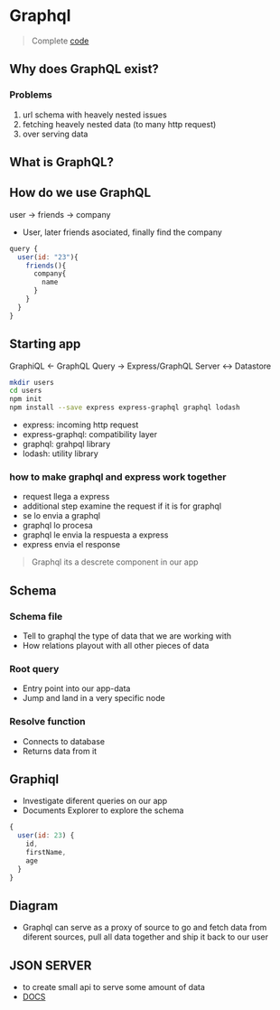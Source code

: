 # Graphql

> Complete [code](https://github.com/StephenGrider/GraphQLCasts)

## Why does GraphQL exist?

### Problems
1. url schema with heavely nested issues
2. fetching heavely nested data (to many http request)
3. over serving data

## What is GraphQL?


## How do we use GraphQL
user -> friends -> company
- User, later friends asociated, finally find the company

```js
query {
  user(id: "23"){
    friends(){
      company{
        name
      }
    }
  }
}
```

## Starting app

GraphiQL <- GraphQL Query -> Express/GraphQL Server <-> Datastore

```sh
mkdir users
cd users
npm init
npm install --save express express-graphql graphql lodash

```

- express: incoming http request
- express-graphql: compatibility layer
- graphql:  grahpql library
- lodash: utility library

### how to make graphql and express work together

- request llega a express
- additional step examine the request if it is for graphql
- se lo envia a graphql
- graphql lo procesa
- graphql le envia la respuesta a express
- express envia el response

> Graphql its a descrete component in our app


## Schema

### Schema file

- Tell to graphql the type of data that we are working with
- How relations playout with all other pieces of data

### Root query
- Entry point into our app-data
- Jump and land in a very specific node

### Resolve function
- Connects to database
- Returns data from it

## Graphiql

- Investigate diferent queries on our app
- Documents Explorer to explore the schema

```js
{
  user(id: 23) {
    id,
    firstName,
    age
  }
}
```

## Diagram

- Graphql can serve as a proxy of source to go and fetch data from diferent sources, pull all data together and ship it back to our user

## JSON SERVER

- to create small api to serve some amount of data
- [DOCS](https://github.com/typicode/json-server)